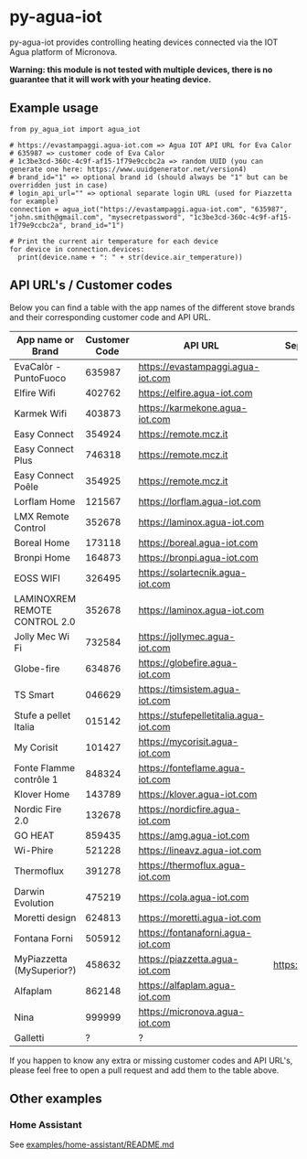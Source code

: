 # py-agua-iot

py-agua-iot provides controlling heating devices connected via the IOT Agua platform of Micronova.

**Warning: this module is not tested with multiple devices, there is no guarantee that it will work with your heating device.**

## Example usage

```
from py_agua_iot import agua_iot

# https://evastampaggi.agua-iot.com => Agua IOT API URL for Eva Calor
# 635987 => customer code of Eva Calor
# 1c3be3cd-360c-4c9f-af15-1f79e9ccbc2a => random UUID (you can generate one here: https://www.uuidgenerator.net/version4)
# brand_id="1" => optional brand id (should always be "1" but can be overridden just in case)
# login_api_url="" => optional separate login URL (used for Piazzetta for example)
connection = agua_iot("https://evastampaggi.agua-iot.com", "635987", "john.smith@gmail.com", "mysecretpassword", "1c3be3cd-360c-4c9f-af15-1f79e9ccbc2a", brand_id="1")

# Print the current air temperature for each device
for device in connection.devices:
  print(device.name + ": " + str(device.air_temperature))
```

## API URL's / Customer codes

Below you can find a table with the app names of the different stove brands and their corresponding customer code and API URL.

| App name or Brand             | Customer Code | API URL                                | Separate login URL (only needed if specified)         |
| ----------------------------- | ------------- | -------------------------------------- | ----------------------------------------------------- |
| EvaCalòr - PuntoFuoco         | 635987        | https://evastampaggi.agua-iot.com      |                                                       |
| Elfire Wifi                   | 402762        | https://elfire.agua-iot.com            |                                                       |
| Karmek Wifi                   | 403873        | https://karmekone.agua-iot.com         |                                                       |
| Easy Connect                  | 354924        | https://remote.mcz.it                  |                                                       |
| Easy Connect Plus             | 746318        | https://remote.mcz.it                  |                                                       |
| Easy Connect Poêle            | 354925        | https://remote.mcz.it                  |                                                       |
| Lorflam Home                  | 121567        | https://lorflam.agua-iot.com           |                                                       |
| LMX Remote Control            | 352678        | https://laminox.agua-iot.com           |                                                       |
| Boreal Home                   | 173118        | https://boreal.agua-iot.com            |                                                       |
| Bronpi Home                   | 164873        | https://bronpi.agua-iot.com            |                                                       |
| EOSS WIFI                     | 326495        | https://solartecnik.agua-iot.com       |                                                       |
| LAMINOXREM REMOTE CONTROL 2.0 | 352678        | https://laminox.agua-iot.com           |                                                       |
| Jolly Mec Wi Fi               | 732584        | https://jollymec.agua-iot.com          |                                                       |
| Globe-fire                    | 634876        | https://globefire.agua-iot.com         |                                                       |
| TS Smart                      | 046629        | https://timsistem.agua-iot.com         |                                                       |
| Stufe a pellet Italia         | 015142        | https://stufepelletitalia.agua-iot.com |                                                       |
| My Corisit                    | 101427        | https://mycorisit.agua-iot.com         |                                                       |
| Fonte Flamme contrôle 1       | 848324        | https://fonteflame.agua-iot.com        |                                                       |
| Klover Home                   | 143789        | https://klover.agua-iot.com            |                                                       |
| Nordic Fire 2.0               | 132678        | https://nordicfire.agua-iot.com        |                                                       |
| GO HEAT                       | 859435        | https://amg.agua-iot.com               |                                                       |
| Wi-Phire                      | 521228        | https://lineavz.agua-iot.com           |                                                       |
| Thermoflux                    | 391278        | https://thermoflux.agua-iot.com        |                                                       |
| Darwin Evolution              | 475219        | https://cola.agua-iot.com              |                                                       |
| Moretti design                | 624813        | https://moretti.agua-iot.com           |                                                       |
| Fontana Forni                 | 505912        | https://fontanaforni.agua-iot.com      |                                                       |
| MyPiazzetta (MySuperior?)     | 458632        | https://piazzetta.agua-iot.com         | https://piazzetta.iot.web2app.it/api/bridge/endpoint/ |
| Alfaplam                      | 862148        | https://alfaplam.agua-iot.com          |                                                       |
| Nina                          | 999999        | https://micronova.agua-iot.com         |                                                       |
| Galletti                      | ?             | ?                                      |                                                       |

If you happen to know any extra or missing customer codes and API URL's, please feel free to open a pull request and add them to the table above.

## Other examples

### Home Assistant

See [examples/home-assistant/README.md](examples/home-assistant/README.md)
